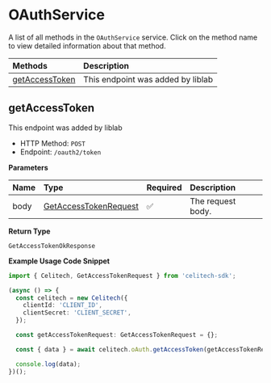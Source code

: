 # OAuthService

A list of all methods in the `OAuthService` service. Click on the method name to view detailed information about that method.

| Methods                           | Description                       |
| :-------------------------------- | :-------------------------------- |
| [getAccessToken](#getaccesstoken) | This endpoint was added by liblab |

## getAccessToken

This endpoint was added by liblab

- HTTP Method: `POST`
- Endpoint: `/oauth2/token`

**Parameters**

| Name | Type                                                        | Required | Description       |
| :--- | :---------------------------------------------------------- | :------- | :---------------- |
| body | [GetAccessTokenRequest](../models/GetAccessTokenRequest.md) | ✅       | The request body. |

**Return Type**

`GetAccessTokenOkResponse`

**Example Usage Code Snippet**

```typescript
import { Celitech, GetAccessTokenRequest } from 'celitech-sdk';

(async () => {
  const celitech = new Celitech({
    clientId: 'CLIENT_ID',
    clientSecret: 'CLIENT_SECRET',
  });

  const getAccessTokenRequest: GetAccessTokenRequest = {};

  const { data } = await celitech.oAuth.getAccessToken(getAccessTokenRequest);

  console.log(data);
})();
```
